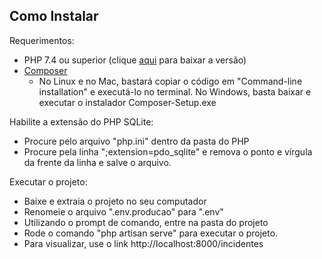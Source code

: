 ## Como Instalar

Requerimentos:
- PHP 7.4 ou superior (clique <a href="https://www.php.net/">aqui</a> para baixar a versão)
- <a href="https://getcomposer.org/">Composer</a>
    - No Linux e no Mac, bastará copiar o código em "Command-line installation" e executá-lo no terminal. No Windows, basta baixar e executar o instalador Composer-Setup.exe

Habilite a extensão do PHP SQLite:
- Procure pelo arquivo "php.ini" dentro da pasta do PHP
- Procure pela linha ";extension=pdo_sqlite" e remova o ponto e vírgula da frente da linha e salve o arquivo.

Executar o projeto:
- Baixe e extraia o projeto no seu computador
- Renomeie o arquivo ".env.producao" para ".env"
- Utilizando o prompt de comando, entre na pasta do projeto
- Rode o comando "php artisan serve" para executar o projeto. 
- Para visualizar, use o link http://localhost:8000/incidentes
